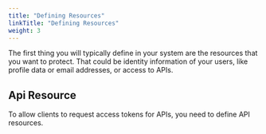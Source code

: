 ```yaml
---
title: "Defining Resources"
linkTitle: "Defining Resources"
weight: 3
---
```


The first thing you will typically define in your system are the resources that you want to protect. That could be identity information of your users, like profile data or email addresses, or access to APIs.

## Api Resource

To allow clients to request access tokens for APIs, you need to define API resources.
